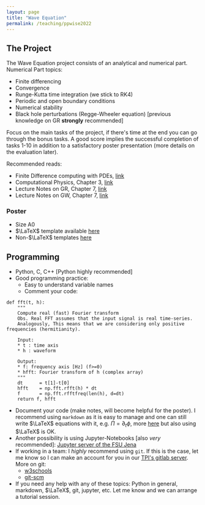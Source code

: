 ```yaml
---
layout: page
title: "Wave Equation"
permalink: /teaching/ppwise2022
---
```


## The Project
The Wave Equation project consists of an analytical and numerical part.
Numerical Part topics:
- Finite differencing
- Convergence
- Runge-Kutta time integration (we stick to RK4)
- Periodic and open boundary conditions
- Numerical stability
- Black hole perturbations (Regge-Wheeler equation) [previous knowledge on GR **strongly** recommended]

Focus on the main tasks of the project, if there's time at the end you can go through the bonus tasks. A good score implies the successful completion of tasks 1-10 in addition to a satisfactory poster presentation (more details on the evaluation later).

Recommended reads:
- Finite Difference computing with PDEs, [link](https://suche.thulb.uni-jena.de/Record/89248148X)
- Computational Physics, Chapter 3, [link](https://farside.ph.utexas.edu/teaching/329/329.pdf)
- Lecture Notes on GR, Chapter 7, [link](https://arxiv.org/pdf/gr-qc/9712019.pdf)
- Lecture Notes on GW, Chapter 7, [link](http://sbernuzzi.gitpages.tpi.uni-jena.de/gw/notes/2022/main_v0.2.pdf)

### Poster
- Size A0
- $\LaTeX$ template available [here](https://git.tpi.uni-jena.de/mstnhsr/tikzposter_corporatedesign)
- Non-$\LaTeX$ templates [here](https://www.uni-jena.de/cd-vorlagen)


## Programming
- Python, C, C++ [Python highly recommended]
- Good programming practice:
	- Easy to understand variable names
	- Comment your code:
  
```
def fft(t, h):
    """
    Compute real (fast) Fourier transform
    Obs. Real FFT assumes that the input signal is real time-series.
    Analogously, This means that we are considering only positive frequencies (hermitianity).
		
    Input:
    * t : time axis
    * h : waveform
		
    Output:
    * f: frequency axis [Hz] (f>=0)
    * hfft: Fourier transform of h (complex array)
    """
    dt      = t[1]-t[0]
    hfft    = np.fft.rfft(h) * dt
    f       = np.fft.rfftfreq(len(h), d=dt)
    return f, hfft
```

- Document your code (make notes, will become helpful for the poster). I recommend using `markdown` as it is easy to manage and one can still write $\LaTeX$ equations with it, e.g. $\Pi = \partial_t \phi$, more [here](https://www.markdownguide.org/cheat-sheet/) but also using $\LaTeX$ is OK.
- Another possibility is using Jupyter-Notebooks [also *very* recommended]: [Jupyter server of the FSU Jena](https://jhub.rz.uni-jena.de/)
- If working in a team: I *highly* recommend using `git`. If this is the case, let me know so I can make an account for you in our [TPI's gitlab server](https://git.tpi.uni-jena.de/). More on git:
	- [w3schools](https://www.w3schools.com/git/git_intro.asp?remote=github)
	- [git-scm](https://git-scm.com/docs)
- If you need any help with any of these topics: Python in general, markdown, $\LaTeX$, git, jupyter, etc. Let me know and we can arrange a tutorial session.